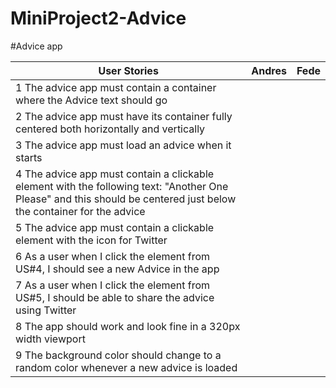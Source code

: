 # MiniProject2-Advice

#Advice app

| User Stories     | Andres | Fede |
| ---------------- | :--: | ---: |
| 1 The advice app must contain a container where the Advice text should go  |     |      |
| 2 The advice app must have its container fully centered both horizontally and vertically  |      |     |
| 3 The advice app must load an advice when it starts |    |      |
| 4 The advice app must contain a clickable element with the following text: "Another One Please" and this should be centered just below the container for the advice  |     |      |
| 5 The advice app must contain a clickable element with the icon for Twitter  |     |      |
| 6 As a user when I click the element from US#4, I should see a new Advice in the app  |     |      |
| 7 As a user when I click the element from US#5, I should be able to share the advice using Twitter  |     |      |
| 8 The app should work and look fine in a 320px width viewport  |     |      |
| 9 The background color should change to a random color whenever a new advice is loaded |     |      |
